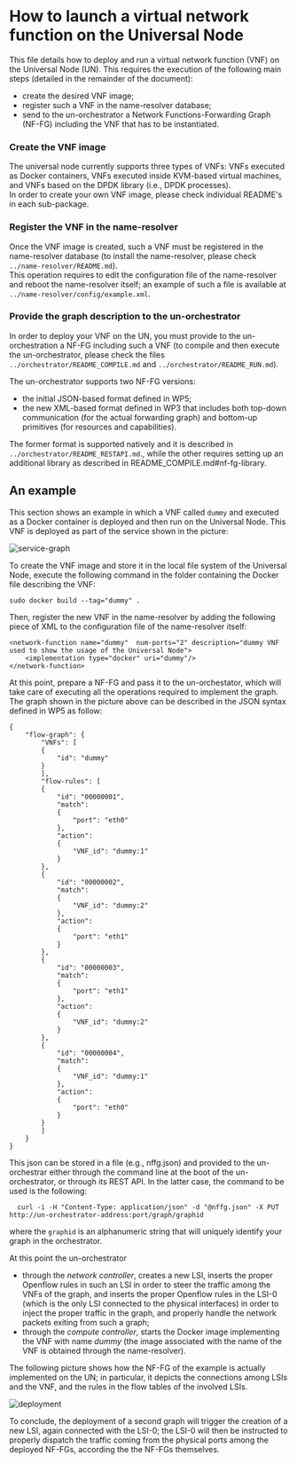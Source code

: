 # How to launch a virtual network function on the Universal Node

This file details how to deploy and run a virtual network function (VNF) on the Universal Node (UN). This requires the execution of the following main steps (detailed in the remainder of the document):
*	create the desired VNF image;
*	register such a VNF in the name-resolver database;
*	send to the un-orchestrator a Network Functions-Forwarding Graph (NF-FG) including the VNF that has to be instantiated.

### Create the VNF image
The universal node currently supports three types of VNFs: VNFs executed as Docker containers, VNFs executed inside KVM-based virtual machines, and VNFs based on the DPDK library (i.e., DPDK processes).  
In order to create your own VNF image, please check individual README's in each sub-package.

### Register the VNF in the name-resolver
Once the VNF image is created, such a VNF must be registered in the name-resolver database (to install the name-resolver, please check `../name-resolver/README.md`).  
This operation requires to edit the configuration file of the name-resolver and reboot the name-resolver itself; an example of such a file is available at `../name-resolver/config/example.xml`.

### Provide the graph description to the un-orchestrator
In order to deploy your VNF on the UN, you must provide to the un-orchestration a NF-FG including such a VNF (to compile and then execute the un-orchestrator, please check the files `../orchestrator/README_COMPILE.md` and `../orchestrator/README_RUN.md`).

The un-orchestrator supports two NF-FG versions:
  * the initial JSON-based format defined in WP5;
  * the new XML-based format defined in WP3 that includes both top-down
    communication (for the actual forwarding graph) and bottom-up primitives
    (for resources and capabilities).

The former format is supported natively and it is described in `../orchestrator/README_RESTAPI.md`., while the other requires setting up an additional library as described in README_COMPILE.md#nf-fg-library.

## An example

This section shows an example in which a  VNF called `dummy` and executed as a Docker container is deployed and then run on the Universal Node.
This VNF is deployed as part of the service shown in the picture:

![service-graph](https://raw.githubusercontent.com/netgroup-polito/un-orchestrator/master/images/service-graph.png)

To create the VNF image and store it in the local file system of the Universal Node, execute the following command in the folder containing the Docker file describing the VNF:

    sudo docker build --tag="dummy" .
    
Then, register the new VNF in the name-resolver by adding the following piece of XML to the configuration file of the name-resolver itself:

	<network-function name="dummy"  num-ports="2" description="dummy VNF used to show the usage of the Universal Node">
		<implementation type="docker" uri="dummy"/>
	</network-function>

At this point, prepare a NF-FG and pass it to the un-orchestator, which will take care of executing all the operations required to implement the graph. The graph shown in the picture above can be described in the JSON syntax defined in WP5 as follow:

  
    {
        "flow-graph": {  
            "VNFs": [  
            {  
                "id": "dummy"  
            }  
            ],  
            "flow-rules": [  
            {  
                "id": "00000001",  
                "match": 
                {  
                    "port": "eth0"  
                },  
                "action": 
                {  
                    "VNF_id": "dummy:1"  
                }  
            },  
            {  
                "id": "00000002",  
                "match": 
                {  
                    "VNF_id": "dummy:2"  
                },  
                "action": 
                {  
                    "port": "eth1"  
                }  
            },  
            {  
                "id": "00000003",  
                "match": 
                {  
                    "port": "eth1"  
                },  
                "action": 
                {  
                    "VNF_id": "dummy:2"  
                }  
            },  
            {  
                "id": "00000004",  
                "match": 
                {  
                    "VNF_id": "dummy:1"  
                },  
                "action": 
                {      
                    "port": "eth0"  
                }  
            } 
            ]  
        }  
    }  
    
This json can be stored in a file (e.g., nffg.json) and provided to the un-orchestrar either through the command line at the boot of the un-orchestrator, or through its REST API. In the latter case, the command to be used is the following:

      curl -i -H "Content-Type: application/json" -d "@nffg.json" -X PUT  http://un-orchestrator-address:port/graph/graphid

where the `graphid` is an alphanumeric string that will uniquely identify your graph in the orchestrator.

At this point the un-orchestrator
*   through the *network controller*, creates a new LSI, inserts the proper Openflow rules in such an LSI in order to steer the traffic among the VNFs of the graph, and inserts the proper Openflow rules in the LSI-0 (which is the only LSI connected to the physical interfaces) in order to inject the proper traffic in the graph, and properly handle the network packets exiting from such a graph;
*   through the *compute controller*, starts the Docker image implementing the VNF with name *dummy* (the image associated with the name of the VNF is obtained through the name-resolver).

The following picture shows how the NF-FG of the example is actually implemented on the UN; in particular, it depicts the connections among LSIs and the VNF, and the rules in the flow tables of the involved LSIs.

![deployment](https://raw.githubusercontent.com/netgroup-polito/un-orchestrator/master/images/deployment.png)

To conclude, the deployment of a second graph will trigger the creation of a new LSI, again connected with the LSI-0; the LSI-0 will then be instructed to properly dispatch the traffic coming from the physical ports among the deployed NF-FGs, according the the NF-FGs themselves.
